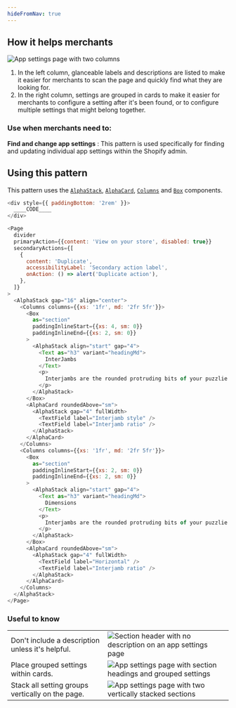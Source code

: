 ```yaml
---
hideFromNav: true
---
```


<div as="HowItHelps">

## How it helps merchants

![App settings page with two columns](/images/patterns/app-settings-cover-image.png)

1. In the left column, glanceable labels and descriptions are listed to make it easier for merchants to scan the page and quickly find what they are looking for.
2. In the right column, settings are grouped in cards to make it easier for merchants to configure a setting after it's been found, or to configure multiple settings that might belong together.

<div as="DefinitionTable">

### Use when merchants need to:

**Find and change app settings**
: This pattern is used specifically for finding and updating individual app settings within the Shopify admin.

</div>
</div>
<div as="Usage">

## Using this pattern

This pattern uses the [`AlphaStack`](/components/layout-and-structure/alpha-stack), [`AlphaCard`](/components/layout-and-structure/alpha-card), [`Columns`](/components/layout-and-structure/columns) and [`Box`](/components/layout-and-structure/box) components.

<!-- prettier-ignore -->
```javascript {"type":"previewContext","for":"example"}
<div style={{ paddingBottom: '2rem' }}>
  ____CODE____
</div>
```

```javascript {"type":"livePreview","id":"example"}
<Page
  divider
  primaryAction={{content: 'View on your store', disabled: true}}
  secondaryActions={[
    {
      content: 'Duplicate',
      accessibilityLabel: 'Secondary action label',
      onAction: () => alert('Duplicate action'),
    },
  ]}
>
  <AlphaStack gap="16" align="center">
    <Columns columns={{xs: '1fr', md: '2fr 5fr'}}>
      <Box
        as="section"
        paddingInlineStart={{xs: 4, sm: 0}}
        paddingInlineEnd={{xs: 2, sm: 0}}
      >
        <AlphaStack align="start" gap="4">
          <Text as="h3" variant="headingMd">
            InterJambs
          </Text>
          <p>
            Interjambs are the rounded protruding bits of your puzzlie piece
          </p>
        </AlphaStack>
      </Box>
      <AlphaCard roundedAbove="sm">
        <AlphaStack gap="4" fullWidth>
          <TextField label="Interjamb style" />
          <TextField label="Interjamb ratio" />
        </AlphaStack>
      </AlphaCard>
    </Columns>
    <Columns columns={{xs: '1fr', md: '2fr 5fr'}}>
      <Box
        as="section"
        paddingInlineStart={{xs: 2, sm: 0}}
        paddingInlineEnd={{xs: 2, sm: 0}}
      >
        <AlphaStack align="start" gap="4">
          <Text as="h3" variant="headingMd">
            Dimensions
          </Text>
          <p>
            Interjambs are the rounded protruding bits of your puzzlie piece
          </p>
        </AlphaStack>
      </Box>
      <AlphaCard roundedAbove="sm">
        <AlphaStack gap="4" fullWidth>
          <TextField label="Horizontal" />
          <TextField label="Interjamb ratio" />
        </AlphaStack>
      </AlphaCard>
    </Columns>
  </AlphaStack>
</Page>
```

</div>
<div as="UsefulToKnow">

### Useful to know

|                                                  |                                                                                                            |
| ------------------------------------------------ | ---------------------------------------------------------------------------------------------------------- |
| Don't include a description unless it's helpful. | ![Section header with no description on an app settings page](/images/patterns/app-settings-usage-1.png)   |
| Place grouped settings within cards.             | ![App settings page with section headings and grouped settings](/images/patterns/app-settings-usage-2.png) |
| Stack all setting groups vertically on the page. | ![App settings page with two vertically stacked sections](/images/patterns/app-settings-usage-3.png)       |

</div>
